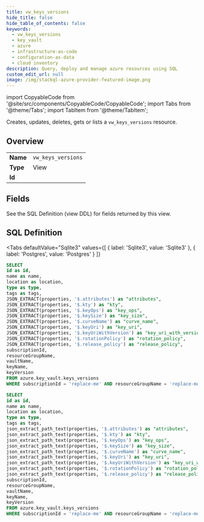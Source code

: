 ```yaml
--- 
title: vw_keys_versions
hide_title: false
hide_table_of_contents: false
keywords:
  - vw_keys_versions
  - key_vault
  - azure
  - infrastructure-as-code
  - configuration-as-data
  - cloud inventory
description: Query, deploy and manage azure resources using SQL
custom_edit_url: null
image: /img/stackql-azure-provider-featured-image.png
---
```


import CopyableCode from '@site/src/components/CopyableCode/CopyableCode';
import Tabs from '@theme/Tabs';
import TabItem from '@theme/TabItem';

Creates, updates, deletes, gets or lists a <code>vw_keys_versions</code> resource.

## Overview
<table><tbody>
<tr><td><b>Name</b></td><td><code>vw_keys_versions</code></td></tr>
<tr><td><b>Type</b></td><td>View</td></tr>
<tr><td><b>Id</b></td><td><CopyableCode code="azure.key_vault.vw_keys_versions" /></td></tr>
</tbody></table>

## Fields

See the SQL Definition (view DDL) for fields returned by this view.

## SQL Definition

<Tabs
defaultValue="Sqlite3"
values={[
{ label: 'Sqlite3', value: 'Sqlite3' },
{ label: 'Postgres', value: 'Postgres' }
]}
>
<TabItem value="Sqlite3">

```sql
SELECT
id as id,
name as name,
location as location,
type as type,
tags as tags,
JSON_EXTRACT(properties, '$.attributes') as "attributes",
JSON_EXTRACT(properties, '$.kty') as "kty",
JSON_EXTRACT(properties, '$.keyOps') as "key_ops",
JSON_EXTRACT(properties, '$.keySize') as "key_size",
JSON_EXTRACT(properties, '$.curveName') as "curve_name",
JSON_EXTRACT(properties, '$.keyUri') as "key_uri",
JSON_EXTRACT(properties, '$.keyUriWithVersion') as "key_uri_with_version",
JSON_EXTRACT(properties, '$.rotationPolicy') as "rotation_policy",
JSON_EXTRACT(properties, '$.release_policy') as "release_policy",
subscriptionId,
resourceGroupName,
vaultName,
keyName,
keyVersion
FROM azure.key_vault.keys_versions
WHERE subscriptionId = 'replace-me' AND resourceGroupName = 'replace-me' AND vaultName = 'replace-me' AND keyName = 'replace-me';
```

</TabItem>
<TabItem value="Postgres">

```sql
SELECT
id as id,
name as name,
location as location,
type as type,
tags as tags,
json_extract_path_text(properties, '$.attributes') as "attributes",
json_extract_path_text(properties, '$.kty') as "kty",
json_extract_path_text(properties, '$.keyOps') as "key_ops",
json_extract_path_text(properties, '$.keySize') as "key_size",
json_extract_path_text(properties, '$.curveName') as "curve_name",
json_extract_path_text(properties, '$.keyUri') as "key_uri",
json_extract_path_text(properties, '$.keyUriWithVersion') as "key_uri_with_version",
json_extract_path_text(properties, '$.rotationPolicy') as "rotation_policy",
json_extract_path_text(properties, '$.release_policy') as "release_policy",
subscriptionId,
resourceGroupName,
vaultName,
keyName,
keyVersion
FROM azure.key_vault.keys_versions
WHERE subscriptionId = 'replace-me' AND resourceGroupName = 'replace-me' AND vaultName = 'replace-me' AND keyName = 'replace-me';
```

</TabItem>
</Tabs>
